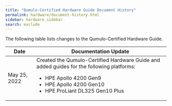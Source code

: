 ```yaml
---
title: "Qumulo-Certified Hardware Guide Document History"
permalink: hardware/document-history.html
sidebar: hardware_sidebar
search: exclude
---
```


The following table lists changes to the Qumulo-Certified Hardware Guide.

<table>
  <thead>
    <tr>
      <th>Date</th>
      <th>Documentation Update</th>
    </tr>
  </thead>
  <tbody>
    <tr>
      <td>May 25, 2022</td>
      <td>Created the Qumulo-Certified Hardware Guide and added guides for the following platforms:
         <ul>
           <li>HPE Apollo 4200 Gen9</li>
           <li>HPE Apollo 4200 Gen10</li>
           <li>HPE ProLiant DL325 Gen10 Plus</li>
         </ul>
      </td>
    </tr>
  </tbody>
</table>
